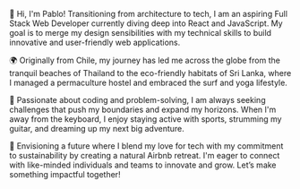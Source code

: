 👋 Hi, I'm Pablo! Transitioning from architecture to tech, I am an aspiring Full Stack Web Developer currently diving deep into React and JavaScript. My goal is to merge my design sensibilities with my technical skills to build innovative and user-friendly web applications.

🌍 Originally from Chile, my journey has led me across the globe from the tranquil beaches of Thailand to the eco-friendly habitats of Sri Lanka, where I managed a permaculture hostel and embraced the surf and yoga lifestyle.

🎯 Passionate about coding and problem-solving, I am always seeking challenges that push my boundaries and expand my horizons. When I'm away from the keyboard, I enjoy staying active with sports, strumming my guitar, and dreaming up my next big adventure.

🌱 Envisioning a future where I blend my love for tech with my commitment to sustainability by creating a natural Airbnb retreat. I'm eager to connect with like-minded individuals and teams to innovate and grow. Let’s make something impactful together!
